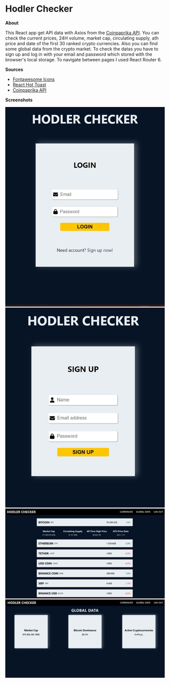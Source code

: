  <h1>Hodler Checker</h1>

**About**

This React app get API data with Axios from the <a href="https://api.coinpaprika.com/">Coinpaprika API</a>. You can check the current prices, 24H volume, market cap, circulating supply, ath price and date of the first 30 ranked crypto currencies. Also you can find some global data from the crypto market. To check the datas you have to sign up and log in with your email and password which stored with the browser's local storage.
To navigate between pages I used React Router 6.

**Sources**

  - <a href="https://www.npmjs.com/package/@fortawesome/react-fontawesome">Fontawesome Icons</a>
  - <a href="https://react-hot-toast.com/">React Hot Toast</a>
  - <a href="https://api.coinpaprika.com/">Coinpaprika API</a>

**Screenshots**

<img src="src/Components/Assets/Screenshots/login.jpg" alt="App screenshot">
<img src="src/Components/Assets/Screenshots/signup.jpg" alt="App screenshot">
<img src="src/Components/Assets/Screenshots/main.jpg" alt="App screenshot">
<img src="src/Components/Assets/Screenshots/Global.jpg" alt="App screenshot">